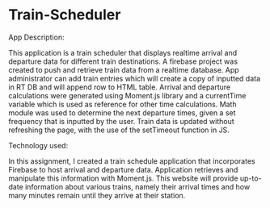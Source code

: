 # Train-Scheduler

App Description:

This application is a train scheduler that displays realtime arrival and departure data for different train destinations. A firebase project was created to push and retrieve train data from a realtime database. App administrator can add train entries which will create a copy of inputted data in RT DB and will append row to HTML table. Arrival and departure calculations were generated using Moment.js library and a currentTime variable which is used as reference for other time calculations. Math module was used to determine the next departure times, given a set frequency that is inputted by the user. Train data is updated without refreshing the page, with the use of the setTimeout function in JS.

Technology used:

In this assignment, I created a train schedule application that incorporates Firebase to host arrival and departure data. Application retrieves and manipulate this information with Moment.js. This website will provide up-to-date information about various trains, namely their arrival times and how many minutes remain until they arrive at their station.
